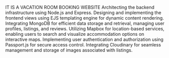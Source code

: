 IT IS A VACATION ROOM BOOKING WEBSITE
Architecting the backend infrastructure using Node.js and Express.
Designing and implementing the frontend views using EJS templating engine for dynamic content rendering.
Integrating MongoDB for efficient data storage and retrieval, managing user profiles, listings, and reviews.
Utilizing Mapbox for location-based services, enabling users to search and visualize accommodation options on interactive
maps.
Implementing user authentication and authorization using Passport.js for secure access control.
Integrating Cloudinary for seamless management and storage of images associated with listings.
